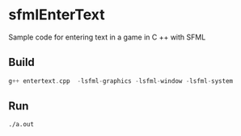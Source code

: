 # sfmlEnterText
Sample code for entering text in a game in C ++ with SFML
## Build

```c++
g++ entertext.cpp  -lsfml-graphics -lsfml-window -lsfml-system
```

## Run
```bash
./a.out
```



